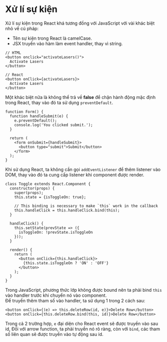 # Xử lí sự kiện

Xử lí sự kiện trong React khá tương đồng với JavaScript với vài khác biệt nhỏ về cú pháp:
- Tên sự kiện trong React là camelCase.
- JSX truyền vào hàm làm event handler, thay vì string.
```
// HTML
<button onclick="activateLasers()">
  Activate Lasers
</button>

// React
<button onClick={activateLasers}>
  Activate Lasers
</button>
```
Một khác biệt nữa là không thể trả về **false** để chặn hành động mặc định trong React, thay vào đó ta sử dụng `preventDefault`.
```
function Form() {
  function handleSubmit(e) {
    e.preventDefault();
    console.log('You clicked submit.');
  }

  return (
    <form onSubmit={handleSubmit}>
      <button type="submit">Submit</button>
    </form>
  );
}
```
Khi sử dụng React, ta không cần gọi `addEventListener` để thêm listener vào DOM, thay vào đó ta cung cấp listener khi component được render.
```
class Toggle extends React.Component {
  constructor(props) {
    super(props);
    this.state = {isToggleOn: true};

    // This binding is necessary to make `this` work in the callback
    this.handleClick = this.handleClick.bind(this);
  }

  handleClick() {
    this.setState(prevState => ({
      isToggleOn: !prevState.isToggleOn
    }));
  }

  render() {
    return (
      <button onClick={this.handleClick}>
        {this.state.isToggleOn ? 'ON' : 'OFF'}
      </button>
    );
  }
}
```
Trong JavaScript, phương thức lớp không được bound nên ta phải bind `this` vào handler trước khi chuyển nó vào component.\
Để truyền thêm tham số vào handler, ta sử dụng 1 trong 2 cách sau:
```
<button onClick={(e) => this.deleteRow(id, e)}>Delete Row</button>
<button onClick={this.deleteRow.bind(this, id)}>Delete Row</button>
```
Trong cả 2 trường hợp, `e` đại diện cho React event sẽ được truyền vào sau id, Đối với arrow function, ta phải truyền nó rõ ràng, còn với `bind`, các tham số liên quan sẽ được truyền vào tự động sau id.